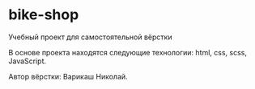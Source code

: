 # bike-shop
Учебный проект для самостоятельной вёрстки

В основе проекта находятся следующие технологии: html, css, scss, JavaScript.

Автор вёрстки: Варикаш Николай.
